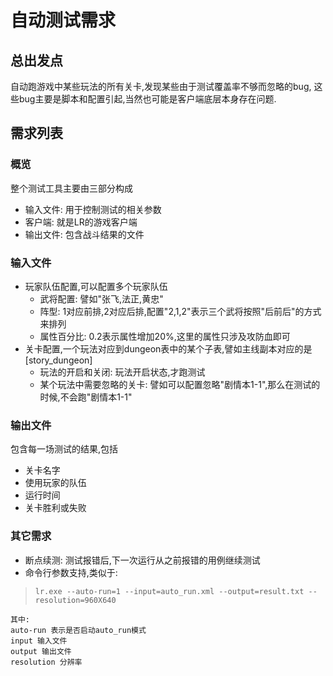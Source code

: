 # 自动测试需求

## 总出发点

自动跑游戏中某些玩法的所有关卡,发现某些由于测试覆盖率不够而忽略的bug,
这些bug主要是脚本和配置引起,当然也可能是客户端底层本身存在问题.

## 需求列表

### 概览

整个测试工具主要由三部分构成

- 输入文件: 用于控制测试的相关参数
- 客户端: 就是LR的游戏客户端
- 输出文件: 包含战斗结果的文件

### 输入文件

- 玩家队伍配置,可以配置多个玩家队伍
    - 武将配置: 譬如"张飞,法正,黄忠"
    - 阵型: 1对应前排,2对应后排,配置"2,1,2"表示三个武将按照"后前后"的方式来排列
    - 属性百分比: 0.2表示属性增加20%,这里的属性只涉及攻防血即可
- 关卡配置,一个玩法对应到dungeon表中的某个子表,譬如主线副本对应的是[story_dungeon]
    - 玩法的开启和关闭: 玩法开启状态,才跑测试
    - 某个玩法中需要忽略的关卡: 譬如可以配置忽略"剧情本1-1",那么在测试的时候,不会跑"剧情本1-1"

### 输出文件

包含每一场测试的结果,包括

- 关卡名字
- 使用玩家的队伍
- 运行时间
- 关卡胜利或失败

### 其它需求

- 断点续测: 测试报错后,下一次运行从之前报错的用例继续测试
- 命令行参数支持,类似于:

> `lr.exe --auto-run=1 --input=auto_run.xml --output=result.txt --resolution=960X640`

    其中:
    auto-run 表示是否启动auto_run模式
    input 输入文件
    output 输出文件
    resolution 分辨率
